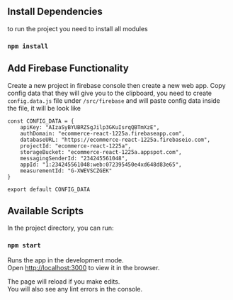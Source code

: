 ## Install Dependencies
to run the project you need to install all modules

### `npm install`



## Add Firebase Functionality
Create a new project in firebase console then create a new web app.
Copy config data that they will give you to the clipboard, 
you need to create `config.data.js` file under `/src/firebase`
and will paste config data inside the file, it will be look like

```
const CONFIG_DATA = {
    apiKey: "AIzaSyBYUBRZSgJilp3GKuIsrqQBTmXzE",
    authDomain: "ecommerce-react-1225a.firebaseapp.com",
    databaseURL: "https://ecommerce-react-1225a.firebaseio.com",
    projectId: "ecommerce-react-1225a",
    storageBucket: "ecommerce-react-1225a.appspot.com",
    messagingSenderId: "234245561048",
    appId: "1:234245561048:web:072395450e4xd648d83e65",
    measurementId: "G-XWEVSCZGEK"
}

export default CONFIG_DATA
```

## Available Scripts

In the project directory, you can run:

### `npm start`

Runs the app in the development mode.<br />
Open [http://localhost:3000](http://localhost:3000) to view it in the browser.

The page will reload if you make edits.<br />
You will also see any lint errors in the console.